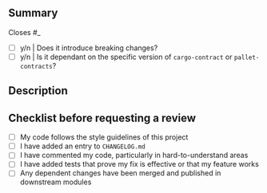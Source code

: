 ## Summary
Closes #_
- [ ] y/n | Does it introduce breaking changes?
- [ ] y/n | Is it dependant on the specific version of `cargo-contract` or `pallet-contracts`?
<!--- Provide a general summary of your changes -->

## Description
<!--- Describe your changes in detail -->

## Checklist before requesting a review
- [ ] My code follows the style guidelines of this project
- [ ] I have added an entry to `CHANGELOG.md`
- [ ] I have commented my code, particularly in hard-to-understand areas
- [ ] I have added tests that prove my fix is effective or that my feature works
- [ ] Any dependent changes have been merged and published in downstream modules
